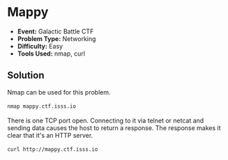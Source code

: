 # Mappy
* **Event:** Galactic Battle CTF
* **Problem Type:** Networking
* **Difficulty:** Easy
* **Tools Used:** nmap, curl

## Solution

Nmap can be used for this problem.
<br><br>
`nmap mappy.ctf.isss.io`
<br><br>
There is one TCP port open.
Connecting to it via telnet or netcat and sending data causes the host to return a response.
The response makes it clear that it's an HTTP server.
<br><br>
`curl http://mappy.ctf.isss.io`
